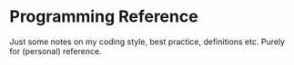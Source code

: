# Programming Reference
Just some notes on my coding style, best practice, definitions etc.
Purely for (personal) reference.